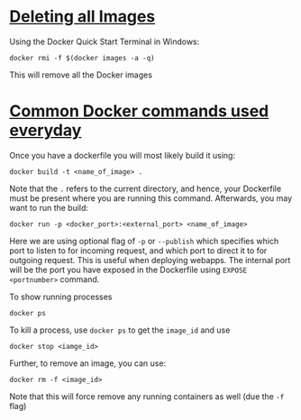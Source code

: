 # [Deleting all Images](https://stackoverflow.com/questions/44785585/how-to-delete-all-local-docker-images)

Using the Docker Quick Start Terminal in Windows:

```
docker rmi -f $(docker images -a -q)
```

This will remove all the Docker images

# [Common Docker commands used everyday]()

Once you have a dockerfile you will most likely build it using:

```
docker build -t <name_of_image> .
```

Note that the `.` refers to the current directory, and hence, your Dockerfile must be present where you are running this command.
Afterwards, you may want to run the build:

```
docker run -p <docker_port>:<external_port> <name_of_image>
```

Here we are using optional flag of `-p` or `--publish` which specifies which port to listen to for incoming request,
and which port to direct it to for outgoing request. This is useful when deploying webapps.
The internal port will be the port you have exposed in the Dockerfile using `EXPOSE <portnumber>` command.

To show running processes

```
docker ps
```

To kill a process, use `docker ps` to get the `image_id` and use

```
docker stop <iamge_id>
```

Further, to remove an image, you can use:

```
docker rm -f <image_id>
```

Note that this will force remove any running containers as well (due the `-f` flag)

